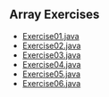 <h2>Array Exercises</h2>
  <ul>
    <li> <a href="./Exercise01.java">Exercise01.java</a></li>
<li> <a href="./Exercise02.java">Exercise02.java</a></li>   
    <li> <a href="./Exercise03.java">Exercise03.java</a></li>
    <li> <a href="./Exercise04.java">Exercise04.java</a></li>
    <li> <a href="./Exercise05.java">Exercise05.java</a></li>
    <li> <a href="./Exercise06.java">Exercise06.java</a></li>
  </ul>
